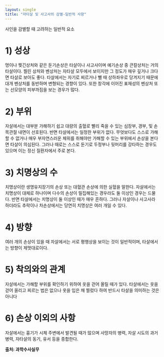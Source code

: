 ```yaml
---
layout: single
title: "자타살 및 사고사의 감별-일반적 사항"
---
```


사인을 감별할 때 고려하는 일반적 요소

# 1) 성상
멍이나 찢긴상처와 같은 둔기손상은 타살이나 사고사이며 예기손상 중 큰칼상처는 거의 타살이다. 찔린 상처와 벤상처는 자타살 모두에서 보이지만 그 정도가 매우 깊거나 크다면 타살로 보아도 좋다. 타살에서는 자기로 찌르거나 뺄 때 상하좌우로 당겨지기 때문에 대개 벤상처를 동반하며 변형되는 경향이 있다. 또한 창각에 이어진 표재성의 벤상처 또는 선모양의 피부까짐을 보는 경우가 많다. 

# 2) 부위
자살에서는 대부분 가해하기 쉽고 대량의 출혈로 빨리 죽을 수 있는 심장부, 경부, 및 손목관절 내면이 선호된다. 반면 타살에서는 일정한 부위가 없다. 무엇보다도 스스로 가해할 수 없거나 매우 부자연스러운 체위를 취해야만 가해할 수 있는 부위에서 손상을 본다면 타살이 의심된다. 그러나 때로는 스스로 둔기로 두정부나 뒷머리를 강타하는 경우도 있으며 이는 정신 질환자에서 주로 본다.

# 3) 치명상의 수
치명상이란 생명유지장기의 손상 또는 대혈관 손상에 의한 실혈을 말한다. 자살에서는 치명상이 대체로 하나이며 다수의 손상이 밀집해있는 경우라도 둘 이상인 경우는 드물다. 반면 타살에서는 치명상이 둘 이상인 때가 매우 흔하다. 그러나 자살이나 사고사라 하더라도 추락이나 차손상에서는 당연히 치명상은 여러 개일 수 있다.

# 4) 방향
여러 개의 손상이 있을 때 자살에서는 서로 평행상을 보이는 것이 일반적이며, 타살에서는 방향이 제멋대로이다.

# 5) 착의와의 관계
자살에서는 가해할 부위를 확인하기 위하여 옷을 걷어 올릴 때가 있다. 타살에서는 옷을 걷어 올리고 찌르는 법은 없으나 옷을 입은 채 찔렀다 하여 반드시 타살을 의미하는 것은 아니다

# 6) 손상 이외의 사항
자살에서는 흉기가 시체 주변에서 발견될 때가 많으며 사망자의 병력, 자살 시도의 과거 병력, 자타살의 동기, 유서 등을 종합한다. 


**출처: 과학수사실무**
